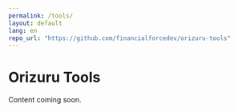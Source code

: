 ```yaml
---
permalink: /tools/
layout: default
lang: en
repo_url: "https://github.com/financialforcedev/orizuru-tools"
---
```


# Orizuru Tools

Content coming soon.
